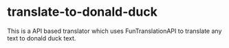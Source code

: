 # translate-to-donald-duck
 This is a API based translator which uses FunTranslationAPI to translate any text to donald duck text.
